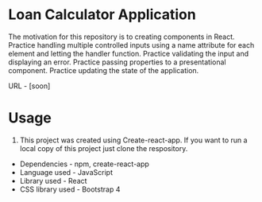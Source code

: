 # Loan Calculator Application

The motivation for this repository is to creating components in React. Practice handling multiple controlled inputs using a name attribute for each element and letting the handler function. Practice validating the input and displaying an error. Practice passing properties to a presentational component. Practice updating the state of the application.

URL - [soon]

# Usage 
1. This project was created using Create-react-app. If you want to run a local copy of this project just clone the respository.
  - Dependencies - npm, create-react-app
  - Language used - JavaScript
  - Library used - React
  - CSS library used - Bootstrap 4